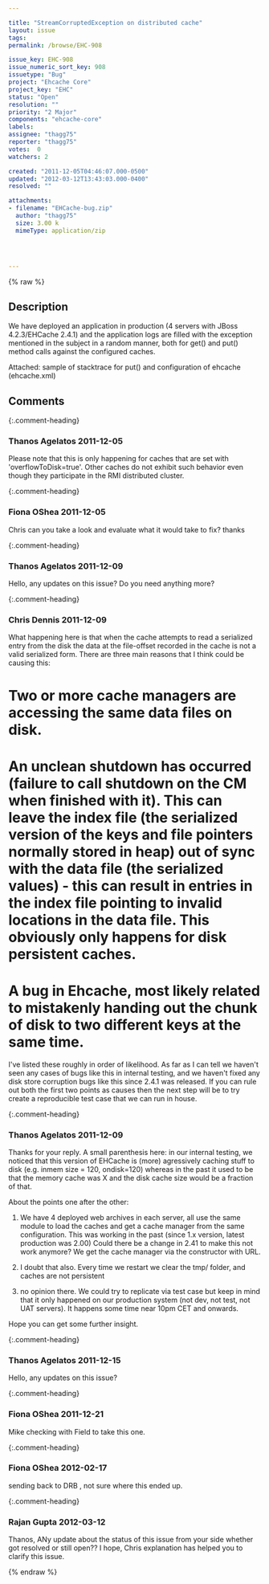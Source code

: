 ```yaml
---

title: "StreamCorruptedException on distributed cache"
layout: issue
tags: 
permalink: /browse/EHC-908

issue_key: EHC-908
issue_numeric_sort_key: 908
issuetype: "Bug"
project: "Ehcache Core"
project_key: "EHC"
status: "Open"
resolution: ""
priority: "2 Major"
components: "ehcache-core"
labels: 
assignee: "thagg75"
reporter: "thagg75"
votes:  0
watchers: 2

created: "2011-12-05T04:46:07.000-0500"
updated: "2012-03-12T13:43:03.000-0400"
resolved: ""

attachments:
- filename: "EHCache-bug.zip"
  author: "thagg75"
  size: 3.00 k
  mimeType: application/zip




---
```


{% raw %}

## Description

<div markdown="1" class="description">

We have deployed an application in production (4 servers with JBoss 4.2.3/EHCache 2.4.1) and the application logs are filled with the exception mentioned in the subject in a random manner, both for get() and put() method calls against the configured caches.

Attached: sample of stacktrace for put() and configuration of ehcache (ehcache.xml)

</div>

## Comments


{:.comment-heading}
### **Thanos Agelatos** <span class="date">2011-12-05</span>

<div markdown="1" class="comment">

Please note that this is only happening for caches that are set with 'overflowToDisk=true'. Other caches do not exhibit such behavior even though they participate in the RMI distributed cluster.


</div>


{:.comment-heading}
### **Fiona OShea** <span class="date">2011-12-05</span>

<div markdown="1" class="comment">

Chris can you take a look and evaluate what it would take to fix?
thanks


</div>


{:.comment-heading}
### **Thanos Agelatos** <span class="date">2011-12-09</span>

<div markdown="1" class="comment">

Hello, any updates on this issue? Do you need anything more?

</div>


{:.comment-heading}
### **Chris Dennis** <span class="date">2011-12-09</span>

<div markdown="1" class="comment">

What happening here is that when the cache attempts to read a serialized entry from the disk the data at the file-offset recorded in the cache is not a valid serialized form.  There are three main reasons that I think could be causing this:
# Two or more cache managers are accessing the same data files on disk.
# An unclean shutdown has occurred (failure to call shutdown on the CM when finished with it).  This can leave the index file (the serialized version of the keys and file pointers normally stored in heap) out of sync with the data file (the serialized values) - this can result in entries in the index file pointing to invalid locations in the data file.  This obviously only happens for disk persistent caches.
# A bug in Ehcache, most likely related to mistakenly handing out the chunk of disk to two different keys at the same time.

I've listed these roughly in order of likelihood.  As far as I can tell we haven't seen any cases of bugs like this in internal testing, and we haven't fixed any disk store corruption bugs like this since 2.4.1 was released.  If you can rule out both the first two points as causes then the next step will be to try create a reproducible test case that we can run in house.

</div>


{:.comment-heading}
### **Thanos Agelatos** <span class="date">2011-12-09</span>

<div markdown="1" class="comment">

Thanks for your reply. A small parenthesis here: in our internal testing, we noticed that this version of EHCache is (more) agressively caching stuff to disk (e.g. inmem size = 120, ondisk=120) whereas in the past it used to be that the memory cache was X and the disk cache size would be a fraction of that.

About the points one after the other:

1. We have 4 deployed web archives in each server, all use the same module to load the caches and get a cache manager from the same configuration. This was working in the past (since 1.x version, latest production was 2.00) Could there be a change in 2.41 to make this not work anymore? We get the cache manager via the constructor with URL.

2. I doubt that also. Every time we restart we clear the tmp/ folder, and caches are not persistent

3. no opinion there. We could try to replicate via test case but keep in mind that it only happened on our production system (not dev, not test, not UAT servers). It happens some time near 10pm CET and onwards.

Hope you can get some further insight. 

</div>


{:.comment-heading}
### **Thanos Agelatos** <span class="date">2011-12-15</span>

<div markdown="1" class="comment">

Hello, any updates on this issue?

</div>


{:.comment-heading}
### **Fiona OShea** <span class="date">2011-12-21</span>

<div markdown="1" class="comment">

Mike checking with Field to take this one.

</div>


{:.comment-heading}
### **Fiona OShea** <span class="date">2012-02-17</span>

<div markdown="1" class="comment">

sending back to DRB , not sure where this ended up.

</div>


{:.comment-heading}
### **Rajan Gupta** <span class="date">2012-03-12</span>

<div markdown="1" class="comment">

Thanos,
ANy update about the status of this issue from your side whether got resolved or still open??
I hope, Chris explanation has helped you to clarify this issue.


</div>



{% endraw %}
